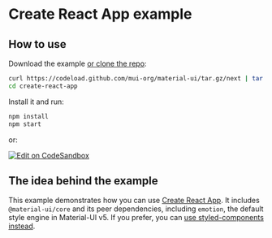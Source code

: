 # Create React App example

## How to use

Download the example [or clone the repo](https://github.com/mui-org/material-ui):

<!-- #default-branch-switch -->

```sh
curl https://codeload.github.com/mui-org/material-ui/tar.gz/next | tar -xz --strip=2 material-ui-next/examples/create-react-app
cd create-react-app
```

Install it and run:

```sh
npm install
npm start
```

or:

<!-- #default-branch-switch -->

[![Edit on CodeSandbox](https://codesandbox.io/static/img/play-codesandbox.svg)](https://codesandbox.io/s/github/mui-org/material-ui/tree/next/examples/create-react-app)

## The idea behind the example

This example demonstrates how you can use [Create React App](https://github.com/facebookincubator/create-react-app).
It includes `@material-ui/core` and its peer dependencies, including `emotion`, the default style engine in Material-UI v5.
If you prefer, you can [use styled-components instead](https://next.material-ui.com/guides/interoperability/#styled-components).
